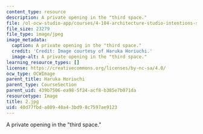 ```yaml
---
content_type: resource
description: A private opening in the "third space."
file: /ol-ocw-studio-app/courses/4-104-architecture-studio-intentions-spring-2005/40d77fbda80940a43bd98c7597ae9123_2.jpg
file_size: 23279
file_type: image/jpeg
image_metadata:
  caption: A private opening in the "third space."
  credit: 'Credit: Image courtesy of Haruka Horiuchi.'
  image-alt: A private opening in the "third space."
learning_resource_types: []
license: https://creativecommons.org/licenses/by-nc-sa/4.0/
ocw_type: OCWImage
parent_title: Haruka Horiuchi
parent_type: CourseSection
parent_uid: 439b7506-ea98-5f24-acf8-b385e7b071da
resourcetype: Image
title: 2.jpg
uid: 40d77fbd-a809-40a4-3bd9-8c7597ae9123
---
```

A private opening in the "third space."